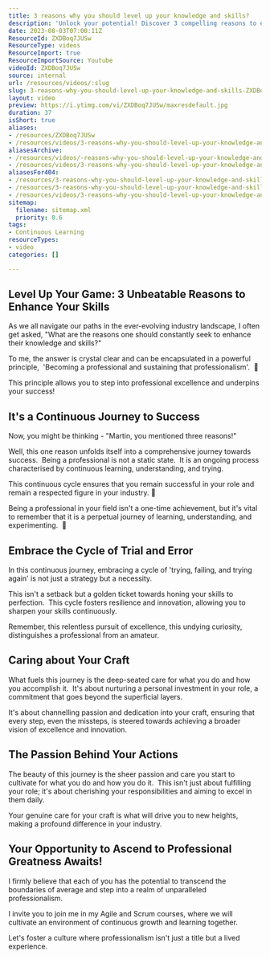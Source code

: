 ```yaml
---
title: 3 reasons why you should level up your knowledge and skills?
description: 'Unlock your potential! Discover 3 compelling reasons to enhance your agile skills with insights from Martin Hinshelwood, a professional Scrum trainer. #Agile #Scrum'
date: 2023-08-03T07:00:11Z
ResourceId: ZXDBoq7JUSw
ResourceType: videos
ResourceImport: true
ResourceImportSource: Youtube
videoId: ZXDBoq7JUSw
source: internal
url: /resources/videos/:slug
slug: 3-reasons-why-you-should-level-up-your-knowledge-and-skills-ZXDBoq7JUSw
layout: video
preview: https://i.ytimg.com/vi/ZXDBoq7JUSw/maxresdefault.jpg
duration: 37
isShort: true
aliases:
- /resources/ZXDBoq7JUSw
- /resources/videos/3-reasons-why-you-should-level-up-your-knowledge-and-skills
aliasesArchive:
- /resources/videos/-reasons-why-you-should-level-up-your-knowledge-and-skills
- /resources/videos/3-reasons-why-you-should-level-up-your-knowledge-and-skills
aliasesFor404:
- /resources/3-reasons-why-you-should-level-up-your-knowledge-and-skills-2
- /resources/3-reasons-why-you-should-level-up-your-knowledge-and-skills
- /resources/videos/3-reasons-why-you-should-level-up-your-knowledge-and-skills
sitemap:
  filename: sitemap.xml
  priority: 0.6
tags:
- Continuous Learning
resourceTypes:
- video
categories: []

---
```

## Level Up Your Game: 3 Unbeatable Reasons to Enhance Your Skills

As we all navigate our paths in the ever-evolving industry landscape, I often get asked, "What are the reasons one should constantly seek to enhance their knowledge and skills?"

To me, the answer is crystal clear and can be encapsulated in a powerful principle,  'Becoming a professional and sustaining that professionalism'.  🌟

This principle allows you to step into professional excellence and underpins your success!

## It's a Continuous Journey to Success

Now, you might be thinking - "Martin, you mentioned three reasons!"

Well, this one reason unfolds itself into a comprehensive journey towards success.  Being a professional is not a static state.  It is an ongoing process characterised by continuous learning, understanding, and trying.

This continuous cycle ensures that you remain successful in your role and remain a respected figure in your industry. 🚀

Being a professional in your field isn't a one-time achievement, but it's vital to remember that it is a perpetual journey of learning, understanding, and experimenting.  💫

## Embrace the Cycle of Trial and Error

In this continuous journey, embracing a cycle of 'trying, failing, and trying again' is not just a strategy but a necessity.

This isn't a setback but a golden ticket towards honing your skills to perfection.  This cycle fosters resilience and innovation, allowing you to sharpen your skills continuously.

Remember, this relentless pursuit of excellence, this undying curiosity, distinguishes a professional from an amateur.

## Caring about Your Craft

What fuels this journey is the deep-seated care for what you do and how you accomplish it.  It's about nurturing a personal investment in your role, a commitment that goes beyond the superficial layers.

It's about channelling passion and dedication into your craft, ensuring that every step, even the missteps, is steered towards achieving a broader vision of excellence and innovation.

## The Passion Behind Your Actions

The beauty of this journey is the sheer passion and care you start to cultivate for what you do and how you do it.  This isn't just about fulfilling your role; it's about cherishing your responsibilities and aiming to excel in them daily.

Your genuine care for your craft is what will drive you to new heights, making a profound difference in your industry.

## Your Opportunity to Ascend to Professional Greatness Awaits!

I firmly believe that each of you has the potential to transcend the boundaries of average and step into a realm of unparalleled professionalism.

I invite you to join me in my Agile and Scrum courses, where we will cultivate an environment of continuous growth and learning together.

Let's foster a culture where professionalism isn't just a title but a lived experience.
